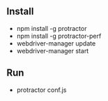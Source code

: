 
## Install
- npm install -g protractor
- npm install -g protractor-perf
- webdriver-manager update
- webdriver-manager start


## Run
- protractor conf.js